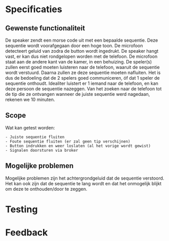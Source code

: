 
# Specificaties
## Gewenste functionaliteit
De speaker zendt een morse code uit met een bepaalde sequentie. Deze sequentie wordt voorafgegaan door een hoge toon. 
De microfoon detecteert geluid van zodra de button wordt ingedrukt.
De speaker hangt vast, er kan dus niet rondgelopen worden met de telefoon. De microfoon staat aan de andere kant van de kamer, in een behuizing.
De speler(s) zullen eerst goed moeten luisteren naar de telefoon, waaruit de sequentie wordt verstuurd. 
Daarna zullen ze deze sequentie moeten nafluiten. Het is dus de bedoeling dat de 2 spelers goed communiceren, óf dat 1 speler de sequentie onthoudt.
Idealiter luistert er 1 iemand naar de telefoon, en kan deze persoon de sequentie nazeggen. 
Van het zoeken naar de telefoon tot de tip die ze ontvangen wanneer de juiste sequentie werd nagedaan, rekenen we 10 minuten.

## Scope
Wat kan getest worden:

    - Juiste sequentie fluiten
    - Foute sequentie fluiten (er zal geen tip verschijnen)
    - Button indrukken en weer loslaten (al het vorige wordt gewist)
    - Signalen doorsturen via broker


## Mogelijke problemen
Mogelijke problemen zijn het achtergrondgeluid dat de sequentie verstoord.
Het kan ook zijn dat de sequentie te lang wordt en dat het onmogelijk blijkt om deze te onthouden/door te zeggen.

# Testing

# Feedback
